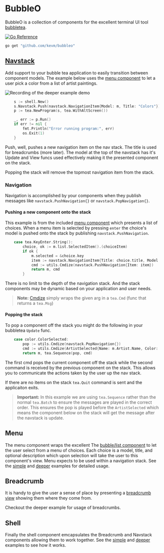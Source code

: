 # BubbleO

BubbleO is a collection of components for the excellent terminal UI tool [bubbletea](https://github.com/charmbracelet/bubbletea). 

[![Go Reference](https://pkg.go.dev/badge/github.com/kevm/bubbleo.svg)](https://pkg.go.dev/github.com/kevm/bubbleo)


```bash
go get "github.com/kevm/bubbleo"
```
## [Navstack](https://github.com/KevM/bubbleo/blob/main/navstack/model.go)

Add support to your bubble tea application to easily transition between component models. The example below uses the [menu component](https://github.com/KevM/bubbleo/blob/main/menu/model.go) to let a user pick a color from a list of artist paintings.

<img src="examples/deeper/demo.gif" alt="Recording of the deeper example demo"/>

```go 
    s := shell.New()
    s.Navstack.Push(navstack.NavigationItem{Model: m, Title: "Colors"})
    p := tea.NewProgram(s, tea.WithAltScreen())

    _, err := p.Run()
    if err != nil {
        fmt.Println("Error running program:", err)
        os.Exit(1)
    }
```

Push, well, pushes a new navigation item on the nav stack. The title is used for breadcrumbs (more later). The model at  the top of the navstack has it's Update and View funcs used effectively making it the presented component on the stack.

Popping the stack will remove the topmost navigation item from the stack. 

### Navigation 

Navigation is accomplished by your components when they publish messages like `navstack.PushNavigation{}` or `navstack.PopNavigation{}`.

#### Pushing a new component onto the stack

This example is from the included [menu component](https://github.com/KevM/bubbleo/blob/main/menu/model.go) which presents a list of choices. When a menu item is selected by pressing `enter` the choice's model is pushed onto the stack by publishing `navstack.PushNavigation`.

```go 
    case tea.KeyEnter.String():
        choice, ok := m.list.SelectedItem().(choiceItem)
        if ok {
            m.selected = &choice.key
            item := navstack.NavigationItem{Title: choice.title, Model: choice.key.Model}
            cmd := utils.Cmdize(navstack.PushNavigation{Item: item})
            return m, cmd
        }
```

There is no limit to the depth of the navigation stack. And the stack components may be dynamic based on your application and user needs.

> **Note:** [Cmdize](https://github.com/KevM/bubbleo/tree/main/utils/utils.go) simply wraps the given arg in a `tea.Cmd` (func that returns a `tea.Msg`)

#### Popping the stack

To pop a component off the stack you might do the following in your bubbletea `Update` func. 

```go 
	case color.ColorSelected:
		pop := utils.Cmdize(navstack.PopNavigation{})
		cmd := utils.Cmdize(ArtistSelected{Name: m.Artist.Name, Color: msg.RGB})
		return m, tea.Sequence(pop, cmd)
```

The first cmd pops the current component off the stack while the second command is received by the previous component on the stack. This allows you to communicate the actions taken by the user up the nav stack. 

If there are no items on the stack `tea.Quit` command is sent and the applicaiton exits.

> **Important:** In this example we are using `tea.Sequence` rather than the normal `tea.Batch` to ensure the messages are played in the correct order. This ensures the pop is played before the `ArtistSelected` which means the component below on the stack will get the message after the navstack is update. 

## Menu

The menu component wraps the excellent The [bubble/list component](https://github.com/charmbracelet/bubbletea/tree/master/examples/list-default) to let the user select from a menu of choices. Each choice is a model, title, and optional description which upon selection will take the user to this component's view. Menu expects to be used within a navigation stack. See the [simple](https://github.com/KevM/bubbleo/tree/main/examples/simple) and [deeper](https://github.com/KevM/bubbleo/tree/main/examples/deeper) examples for detailed usage.

## Breadcrumb

It is handy to give the user a sense of place by presenting a [breadcrumb view](https://www.smashingmagazine.com/2022/04/breadcrumbs-ux-design/) showing them where they come from.

Checkout the deeper example for usage of breadcrumbs.

## Shell 

Finally the shell component emcapsulates the Breadcrumb and Navstack components allowing them to work together. See the [simple](https://github.com/KevM/bubbleo/tree/main/examples/simple) and [deeper](https://github.com/KevM/bubbleo/tree/main/examples/deeper) examples to see how it works.

